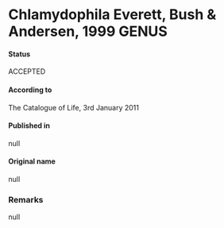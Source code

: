 # Chlamydophila Everett, Bush & Andersen, 1999 GENUS

#### Status
ACCEPTED

#### According to
The Catalogue of Life, 3rd January 2011

#### Published in
null

#### Original name
null

### Remarks
null